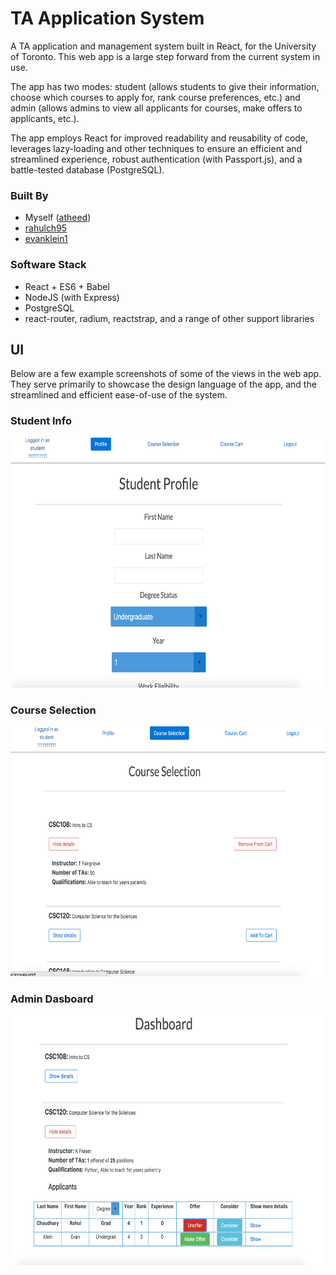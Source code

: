 # TA Application System

A TA application and management system built in React, for the University of Toronto. 
This web app is a large step forward from the current system in use.

The app has two modes: student (allows students to give their information, choose which 
courses to apply for, rank course preferences, etc.) and admin (allows admins to view 
all applicants for courses, make offers to applicants, etc.). 

The app employs React for improved readability and reusability of code, leverages 
lazy-loading and other techniques to ensure an efficient and streamlined experience, 
robust authentication (with Passport.js), and a battle-tested database (PostgreSQL). 

### Built By
* Myself ([atheed](https://github.com/atheed/))
* [rahulch95](https://github.com/rahulch95)
* [evanklein1](https://github.com/evanklein1)

### Software Stack
* React + ES6 + Babel
* NodeJS (with Express)
* PostgreSQL
* react-router, radium, reactstrap, and a range of other support libraries

## UI

Below are a few example screenshots of some of the views in the web app. They serve 
primarily to showcase the design language of the app, and the streamlined and efficient
ease-of-use of the system.

### Student Info 
<img src="/github/studentinfo.png" width="672px" height="400px"/>

### Course Selection 
<img src="/github/courseselect.png" width="672px" height="400px"/>

### Admin Dasboard
<img src="/github/admindash.png" width="672px" height="400px"/>